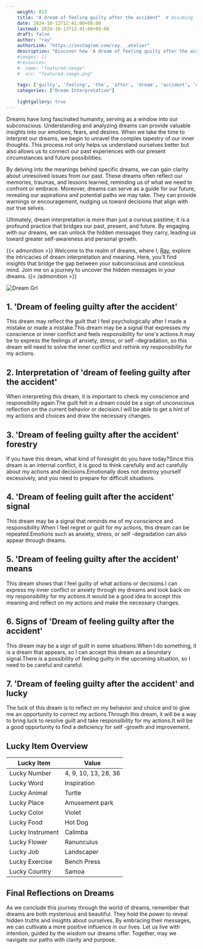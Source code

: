 ```yaml
---
    weight: 813
    title: "A dream of feeling guilty after the accident"  # Assuming 'title' column exists
    date: 2024-10-13T12:41:00+08:00
    lastmod: 2024-10-13T12:41:00+08:00
    draft: false
    author: "ray"
    authorLink: "https://instagram.com/ray._.atelier"
    description: "Discover how 'A dream of feeling guilty after the accident' can interpret your future and uncover its significant meanings in your life."
    #images: []
    #resources:
    #- name: "featured-image"
    #  src: "featured-image.png"
    
    tags: ['guilty', 'feeling', 'the', 'after', 'dream', 'accident', 'of', 'A']
    categories: ["Dream Interpretation"]
    
    lightgallery: true
---
```

    
Dreams have long fascinated humanity, serving as a window into our subconscious. Understanding and analyzing dreams can provide valuable insights into our emotions, fears, and desires. When we take the time to interpret our dreams, we begin to unravel the complex tapestry of our inner thoughts. This process not only helps us understand ourselves better but also allows us to connect our past experiences with our present circumstances and future possibilities.

By delving into the meanings behind specific dreams, we can gain clarity about unresolved issues from our past. These dreams often reflect our memories, traumas, and lessons learned, reminding us of what we need to confront or embrace. Moreover, dreams can serve as a guide for our future, revealing our aspirations and potential paths we may take. They can provide warnings or encouragement, nudging us toward decisions that align with our true selves.

Ultimately, dream interpretation is more than just a curious pastime; it is a profound practice that bridges our past, present, and future. By engaging with our dreams, we can unlock the hidden messages they carry, leading us toward greater self-awareness and personal growth.

{{< admonition >}}
Welcome to the realm of dreams, where I, [Ray](https://instagram.com/ray._.atelier), explore the intricacies of dream interpretation and meaning. Here, you’ll find insights that bridge the gap between your subconscious and conscious mind. Join me on a journey to uncover the hidden messages in your dreams.
{{< /admonition >}}

![Dream Grl](https://cdn.pixabay.com/photo/2017/11/02/03/35/gothic-2910057_1280.jpg "Dream Grl")

## 1. 'Dream of feeling guilty after the accident'
This dream may reflect the guilt that I feel psychologically after I made a mistake or made a mistake.This dream may be a signal that expresses my conscience or inner conflict and feels responsibility for one's actions.It may be to express the feelings of anxiety, stress, or self -degradation, so this dream will need to solve the inner conflict and rethink my responsibility for my actions.

## 2. Interpretation of 'dream of feeling guilty after the accident'
When interpreting this dream, it is important to check my conscience and responsibility again.The guilt felt in a dream could be a sign of unconscious reflection on the current behavior or decision.I will be able to get a hint of my actions and choices and draw the necessary changes.

## 3. 'Dream of feeling guilty after the accident' forestry
If you have this dream, what kind of foresight do you have today?Since this dream is an internal conflict, it is good to think carefully and act carefully about my actions and decisions.Emotionally does not destroy yourself excessively, and you need to prepare for difficult situations.

## 4. 'Dream of feeling guilt after the accident' signal
This dream may be a signal that reminds me of my conscience and responsibility.When I feel regret or guilt for my actions, this dream can be repeated.Emotions such as anxiety, stress, or self -degradation can also appear through dreams.

## 5. 'Dream of feeling guilty after the accident' means
This dream shows that I feel guilty of what actions or decisions.I can express my inner conflict or anxiety through my dreams and look back on my responsibility for my actions.It would be a good idea to accept this meaning and reflect on my actions and make the necessary changes.

## 6. Signs of 'Dream of feeling guilty after the accident'
This dream may be a sign of guilt in some situations.When I do something, it is a dream that appears, so I can accept this dream as a boundary signal.There is a possibility of feeling guilty in the upcoming situation, so I need to be careful and careful.

## 7. 'Dream of feeling guilty after the accident' and lucky
The luck of this dream is to reflect on my behavior and choice and to give me an opportunity to correct my actions.Through this dream, it will be a way to bring luck to resolve guilt and take responsibility for my actions.It will be a good opportunity to find a deficiency for self -growth and improvement.

## Lucky Item Overview
| Lucky Item          | Value              |
|---------------|--------------------|
| Lucky Number        | 4, 9, 10, 13, 28, 36  |
| Lucky Word          | Inspiration |
| Lucky Animal        | Turtle |
| Lucky Place         | Amusement park     |
| Lucky Color         | Violet     |
| Lucky Food          | Hot Dog      |
| Lucky Instrument    | Calimba |
| Lucky Flower        | Ranunculus    |
| Lucky Job           | Landscaper       |
| Lucky Exercise      | Bench Press  |
| Lucky Country       | Samoa    |


##  Final Reflections on Dreams

As we conclude this journey through the world of dreams, remember that dreams are both mysterious and beautiful. They hold the power to reveal hidden truths and insights about ourselves. By embracing their messages, we can cultivate a more positive influence in our lives. Let us live with intention, guided by the wisdom our dreams offer. Together, may we navigate our paths with clarity and purpose.

